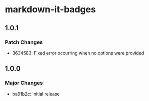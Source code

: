 # markdown-it-badges

## 1.0.1

### Patch Changes

- 3634583: Fixed error occurring when no options were provided

## 1.0.0

### Major Changes

- ba91b2c: Initial release

